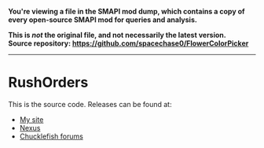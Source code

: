 **You're viewing a file in the SMAPI mod dump, which contains a copy of every open-source SMAPI mod
for queries and analysis.**

**This is _not_ the original file, and not necessarily the latest version.**  
**Source repository: https://github.com/spacechase0/FlowerColorPicker**

----

# RushOrders
This is the source code. Releases can be found at:
* [My site](http://spacechase0.com/mods/stardew-valley/flower-color-picker/)
* [Nexus](http://www.nexusmods.com/stardewvalley/mods/1229/)
* [Chucklefish forums](http://community.playstarbound.com/resources/flower-color-picker.4765/)
